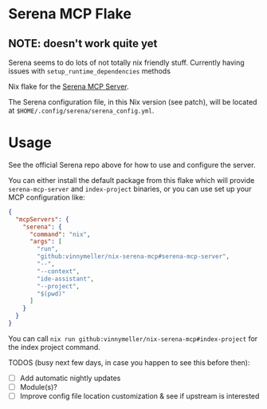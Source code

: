 # Serena MCP Flake

## NOTE: doesn't work quite yet

Serena seems to do lots of not totally nix friendly stuff. Currently having issues with `setup_runtime_dependencies` methods

Nix flake for the [Serena MCP Server](https://github.com/oraios/serena).

The Serena configuration file, in this Nix version (see patch), will be located at `$HOME/.config/serena/serena_config.yml`.

# Usage

See the official Serena repo above for how to use and configure the server.

You can either install the default package from this flake which will provide `serena-mcp-server` and `index-project` binaries, or you can use set up your MCP configuration like:

```json
{
  "mcpServers": {
    "serena": {
      "command": "nix",
      "args": [
        "run",
        "github:vinnymeller/nix-serena-mcp#serena-mcp-server",
        "--",
        "--context",
        "ide-assistant",
        "--project",
        "$(pwd)"
      ]
    }
  }
}
```

You can call `nix run github:vinnymeller/nix-serena-mcp#index-project` for the index project command.


TODOS (busy next few days, in case you happen to see this before then):

- [ ] Add automatic nightly updates
- [ ] Module(s)?
- [ ] Improve config file location customization & see if upstream is interested

